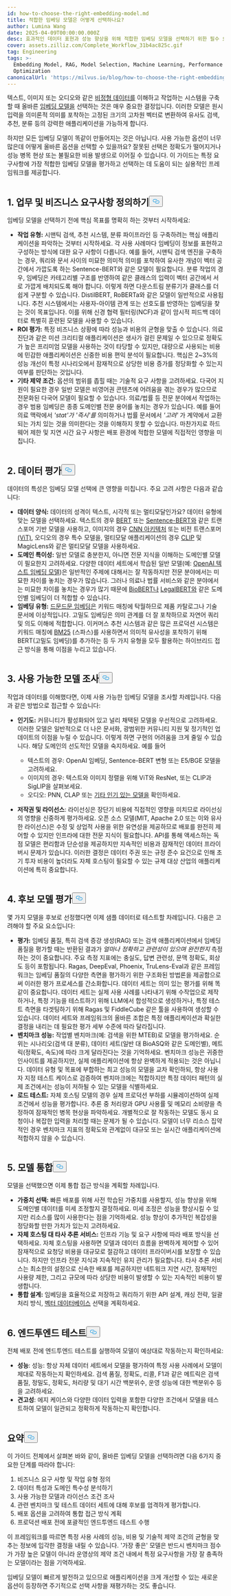 ```yaml
---
id: how-to-choose-the-right-embedding-model.md
title: 적합한 임베딩 모델은 어떻게 선택하나요?
author: Lumina Wang
date: 2025-04-09T00:00:00.000Z
desc: 효과적인 데이터 표현과 성능 향상을 위해 적합한 임베딩 모델을 선택하기 위한 필수 요소와 모범 사례를 살펴보세요.
cover: assets.zilliz.com/Complete_Workflow_31b4ac825c.gif
tag: Engineering
tags: >-
  Embedding Model, RAG, Model Selection, Machine Learning, Performance
  Optimization
canonicalUrl: 'https://milvus.io/blog/how-to-choose-the-right-embedding-model.md'
---
```

<p>텍스트, 이미지 또는 오디오와 같은 <a href="https://zilliz.com/learn/introduction-to-unstructured-data">비정형 데이터를</a> 이해하고 작업하는 시스템을 구축할 때 올바른 <a href="https://zilliz.com/ai-models">임베딩 모델을</a> 선택하는 것은 매우 중요한 결정입니다. 이러한 모델은 원시 입력을 의미론적 의미를 포착하는 고정된 크기의 고차원 벡터로 변환하여 유사도 검색, 추천, 분류 등의 강력한 애플리케이션을 가능하게 합니다.</p>
<p>하지만 모든 임베딩 모델이 똑같이 만들어지는 것은 아닙니다. 사용 가능한 옵션이 너무 많은데 어떻게 올바른 옵션을 선택할 수 있을까요? 잘못된 선택은 정확도가 떨어지거나 성능 병목 현상 또는 불필요한 비용 발생으로 이어질 수 있습니다. 이 가이드는 특정 요구사항에 가장 적합한 임베딩 모델을 평가하고 선택하는 데 도움이 되는 실용적인 프레임워크를 제공합니다.</p>
<p>
  <span class="img-wrapper">
    <img translate="no" src="https://assets.zilliz.com/Complete_Workflow_31b4ac825c.gif" alt="" class="doc-image" id="" />
    <span></span>
  </span>
</p>
<h2 id="1-Define-Your-Task-and-Business-Requirements" class="common-anchor-header">1. 업무 및 비즈니스 요구사항 정의하기<button data-href="#1-Define-Your-Task-and-Business-Requirements" class="anchor-icon" translate="no">
      <svg translate="no"
        aria-hidden="true"
        focusable="false"
        height="20"
        version="1.1"
        viewBox="0 0 16 16"
        width="16"
      >
        <path
          fill="#0092E4"
          fill-rule="evenodd"
          d="M4 9h1v1H4c-1.5 0-3-1.69-3-3.5S2.55 3 4 3h4c1.45 0 3 1.69 3 3.5 0 1.41-.91 2.72-2 3.25V8.59c.58-.45 1-1.27 1-2.09C10 5.22 8.98 4 8 4H4c-.98 0-2 1.22-2 2.5S3 9 4 9zm9-3h-1v1h1c1 0 2 1.22 2 2.5S13.98 12 13 12H9c-.98 0-2-1.22-2-2.5 0-.83.42-1.64 1-2.09V6.25c-1.09.53-2 1.84-2 3.25C6 11.31 7.55 13 9 13h4c1.45 0 3-1.69 3-3.5S14.5 6 13 6z"
        ></path>
      </svg>
    </button></h2><p>임베딩 모델을 선택하기 전에 핵심 목표를 명확히 하는 것부터 시작하세요:</p>
<ul>
<li><strong>작업 유형:</strong> 시맨틱 검색, 추천 시스템, 분류 파이프라인 등 구축하려는 핵심 애플리케이션을 파악하는 것부터 시작하세요. 각 사용 사례마다 임베딩이 정보를 표현하고 구성하는 방식에 대한 요구 사항이 다릅니다. 예를 들어, 시맨틱 검색 엔진을 구축하는 경우, 쿼리와 문서 사이의 미묘한 의미적 의미를 포착하여 유사한 개념이 벡터 공간에서 가깝도록 하는 Sentence-BERT와 같은 모델이 필요합니다. 분류 작업의 경우, 임베딩은 카테고리별 구조를 반영하여 같은 클래스의 입력이 벡터 공간에서 서로 가깝게 배치되도록 해야 합니다. 이렇게 하면 다운스트림 분류기가 클래스를 더 쉽게 구분할 수 있습니다. DistilBERT, RoBERTa와 같은 모델이 일반적으로 사용됩니다. 추천 시스템에서는 사용자-아이템 관계 또는 선호도를 반영하는 임베딩을 찾는 것이 목표입니다. 이를 위해 신경 협력 필터링(NCF)과 같이 암시적 피드백 데이터로 특별히 훈련된 모델을 사용할 수 있습니다.</li>
<li><strong>ROI 평가:</strong> 특정 비즈니스 상황에 따라 성능과 비용의 균형을 맞출 수 있습니다. 의료 진단과 같은 미션 크리티컬 애플리케이션은 생사가 걸린 문제일 수 있으므로 정확도가 높은 프리미엄 모델을 사용하는 것이 타당할 수 있지만, 대량으로 사용되는 비용에 민감한 애플리케이션은 신중한 비용 편익 분석이 필요합니다. 핵심은 2~3%의 성능 개선이 특정 시나리오에서 잠재적으로 상당한 비용 증가를 정당화할 수 있는지 여부를 판단하는 것입니다.</li>
<li><strong>기타 제약 조건:</strong> 옵션의 범위를 좁힐 때는 기술적 요구 사항을 고려하세요. 다국어 지원이 필요한 경우 일반 모델은 비영어권 콘텐츠에 어려움을 겪는 경우가 많으므로 전문화된 다국어 모델이 필요할 수 있습니다. 의료/법률 등 전문 분야에서 작업하는 경우 범용 임베딩은 종종 도메인별 전문 용어를 놓치는 경우가 있습니다. 예를 들어 의료 맥락에서 <em>'stat'가</em> <em>'즉시'를</em> 의미하거나 법률 문서에서 <em>'고려'</em> 가 계약에서 교환되는 가치 있는 것을 의미한다는 것을 이해하지 못할 수 있습니다. 마찬가지로 하드웨어 제한 및 지연 시간 요구 사항은 배포 환경에 적합한 모델에 직접적인 영향을 미칩니다.</li>
</ul>
<p>
  <span class="img-wrapper">
    <img translate="no" src="https://assets.zilliz.com/clarify_task_and_business_requirement_b1bce2ccc0.png" alt="" class="doc-image" id="" />
    <span></span>
  </span>
</p>
<h2 id="2-Evaluate-Your-Data" class="common-anchor-header">2. 데이터 평가<button data-href="#2-Evaluate-Your-Data" class="anchor-icon" translate="no">
      <svg translate="no"
        aria-hidden="true"
        focusable="false"
        height="20"
        version="1.1"
        viewBox="0 0 16 16"
        width="16"
      >
        <path
          fill="#0092E4"
          fill-rule="evenodd"
          d="M4 9h1v1H4c-1.5 0-3-1.69-3-3.5S2.55 3 4 3h4c1.45 0 3 1.69 3 3.5 0 1.41-.91 2.72-2 3.25V8.59c.58-.45 1-1.27 1-2.09C10 5.22 8.98 4 8 4H4c-.98 0-2 1.22-2 2.5S3 9 4 9zm9-3h-1v1h1c1 0 2 1.22 2 2.5S13.98 12 13 12H9c-.98 0-2-1.22-2-2.5 0-.83.42-1.64 1-2.09V6.25c-1.09.53-2 1.84-2 3.25C6 11.31 7.55 13 9 13h4c1.45 0 3-1.69 3-3.5S14.5 6 13 6z"
        ></path>
      </svg>
    </button></h2><p>데이터의 특성은 임베딩 모델 선택에 큰 영향을 미칩니다. 주요 고려 사항은 다음과 같습니다:</p>
<ul>
<li><strong>데이터 양식:</strong> 데이터의 성격이 텍스트, 시각적 또는 멀티모달인가요? 데이터 유형에 맞는 모델을 선택하세요. 텍스트의 경우 <a href="https://zilliz.com/learn/what-is-bert">BERT</a> 또는 <a href="https://zilliz.com/learn/Sentence-Transformers-for-Long-Form-Text">Sentence-BERT와</a> 같은 트랜스포머 기반 모델을 사용하고, 이미지의 경우 <a href="https://zilliz.com/glossary/convolutional-neural-network">CNN 아키텍처</a> 또는 비전 트랜스포머<a href="https://zilliz.com/learn/understanding-vision-transformers-vit">(ViT)</a>, 오디오의 경우 특수 모델을, 멀티모달 애플리케이션의 경우 <a href="https://zilliz.com/learn/exploring-openai-clip-the-future-of-multimodal-ai-learning">CLIP</a> 및 MagicLens와 같은 멀티모달 모델을 사용하세요.</li>
<li><strong>도메인 특이성:</strong> 일반 모델로 충분한지, 아니면 전문 지식을 이해하는 도메인별 모델이 필요한지 고려하세요. 다양한 데이터 세트에서 학습된 일반 모델(예: <a href="https://zilliz.com/ai-models/text-embedding-3-large">OpenAI 텍스트 임베딩 모델</a>)은 일반적인 주제에 대해서는 잘 작동하지만 전문 분야에서는 미묘한 차이를 놓치는 경우가 많습니다. 그러나 의료나 법률 서비스와 같은 분야에서는 미묘한 차이를 놓치는 경우가 많기 때문에 <a href="https://arxiv.org/abs/1901.08746">BioBERT나</a> <a href="https://arxiv.org/abs/2010.02559">LegalBERT와</a> 같은 도메인별 임베딩이 더 적합할 수 있습니다.</li>
<li><strong>임베딩 유형:</strong> <a href="https://zilliz.com/learn/sparse-and-dense-embeddings">드문드문 임베딩은</a> 키워드 매칭에 탁월하므로 제품 카탈로그나 기술 문서에 이상적입니다. 고밀도 임베딩은 의미 관계를 더 잘 포착하므로 자연어 쿼리 및 의도 이해에 적합합니다. 이커머스 추천 시스템과 같은 많은 프로덕션 시스템은 키워드 매칭에 <a href="https://zilliz.com/learn/mastering-bm25-a-deep-dive-into-the-algorithm-and-application-in-milvus">BM25</a> (스파스)를 사용하면서 의미적 유사성을 포착하기 위해 BERT(고밀도 임베딩)를 추가하는 등 두 가지 유형을 모두 활용하는 하이브리드 접근 방식을 통해 이점을 누리고 있습니다.</li>
</ul>
<p>
  <span class="img-wrapper">
    <img translate="no" src="https://assets.zilliz.com/evaluate_your_data_6caeeb813e.png" alt="" class="doc-image" id="" />
    <span></span>
  </span>
</p>
<h2 id="3-Research-Available-Models" class="common-anchor-header">3. 사용 가능한 모델 조사<button data-href="#3-Research-Available-Models" class="anchor-icon" translate="no">
      <svg translate="no"
        aria-hidden="true"
        focusable="false"
        height="20"
        version="1.1"
        viewBox="0 0 16 16"
        width="16"
      >
        <path
          fill="#0092E4"
          fill-rule="evenodd"
          d="M4 9h1v1H4c-1.5 0-3-1.69-3-3.5S2.55 3 4 3h4c1.45 0 3 1.69 3 3.5 0 1.41-.91 2.72-2 3.25V8.59c.58-.45 1-1.27 1-2.09C10 5.22 8.98 4 8 4H4c-.98 0-2 1.22-2 2.5S3 9 4 9zm9-3h-1v1h1c1 0 2 1.22 2 2.5S13.98 12 13 12H9c-.98 0-2-1.22-2-2.5 0-.83.42-1.64 1-2.09V6.25c-1.09.53-2 1.84-2 3.25C6 11.31 7.55 13 9 13h4c1.45 0 3-1.69 3-3.5S14.5 6 13 6z"
        ></path>
      </svg>
    </button></h2><p>작업과 데이터를 이해했다면, 이제 사용 가능한 임베딩 모델을 조사할 차례입니다. 다음과 같은 방법으로 접근할 수 있습니다:</p>
<ul>
<li><p><strong>인기도:</strong> 커뮤니티가 활성화되어 있고 널리 채택된 모델을 우선적으로 고려하세요. 이러한 모델은 일반적으로 더 나은 문서화, 광범위한 커뮤니티 지원 및 정기적인 업데이트의 이점을 누릴 수 있습니다. 이렇게 하면 구현의 어려움을 크게 줄일 수 있습니다. 해당 도메인의 선도적인 모델을 숙지하세요. 예를 들어</p>
<ul>
<li>텍스트의 경우: OpenAI 임베딩, Sentence-BERT 변형 또는 E5/BGE 모델을 고려하세요.</li>
<li>이미지의 경우: 텍스트와 이미지 정렬을 위해 ViT와 ResNet, 또는 CLIP과 SigLIP을 살펴보세요.</li>
<li>오디오: PNN, CLAP 또는 <a href="https://zilliz.com/learn/top-10-most-used-embedding-models-for-audio-data">기타 인기 있는 모델을</a> 확인하세요.</li>
</ul></li>
<li><p><strong>저작권 및 라이선스</strong>: 라이선싱은 장단기 비용에 직접적인 영향을 미치므로 라이선싱의 영향을 신중하게 평가하세요. 오픈 소스 모델(MIT, Apache 2.0 또는 이와 유사한 라이선스)은 수정 및 상업적 사용을 위한 유연성을 제공하므로 배포를 완전히 제어할 수 있지만 인프라에 대한 전문 지식이 필요합니다. API를 통해 액세스하는 독점 모델은 편리함과 단순성을 제공하지만 지속적인 비용과 잠재적인 데이터 프라이버시 문제가 있습니다. 이러한 결정은 데이터 주권 또는 규정 준수 요건으로 인해 초기 투자 비용이 높더라도 자체 호스팅이 필요할 수 있는 규제 대상 산업의 애플리케이션에 특히 중요합니다.</p></li>
</ul>
<p>
  <span class="img-wrapper">
    <img translate="no" src="https://assets.zilliz.com/model_research2_b0df75cb55.png" alt="" class="doc-image" id="" />
    <span></span>
  </span>
</p>
<h2 id="4-Evaluate-Candidate-Models" class="common-anchor-header">4. 후보 모델 평가<button data-href="#4-Evaluate-Candidate-Models" class="anchor-icon" translate="no">
      <svg translate="no"
        aria-hidden="true"
        focusable="false"
        height="20"
        version="1.1"
        viewBox="0 0 16 16"
        width="16"
      >
        <path
          fill="#0092E4"
          fill-rule="evenodd"
          d="M4 9h1v1H4c-1.5 0-3-1.69-3-3.5S2.55 3 4 3h4c1.45 0 3 1.69 3 3.5 0 1.41-.91 2.72-2 3.25V8.59c.58-.45 1-1.27 1-2.09C10 5.22 8.98 4 8 4H4c-.98 0-2 1.22-2 2.5S3 9 4 9zm9-3h-1v1h1c1 0 2 1.22 2 2.5S13.98 12 13 12H9c-.98 0-2-1.22-2-2.5 0-.83.42-1.64 1-2.09V6.25c-1.09.53-2 1.84-2 3.25C6 11.31 7.55 13 9 13h4c1.45 0 3-1.69 3-3.5S14.5 6 13 6z"
        ></path>
      </svg>
    </button></h2><p>몇 가지 모델을 후보로 선정했다면 이제 샘플 데이터로 테스트할 차례입니다. 다음은 고려해야 할 주요 요소입니다:</p>
<ul>
<li><strong>평가:</strong> 임베딩 품질, 특히 검색 증강 생성(RAG) 또는 검색 애플리케이션에서 임베딩 품질을 평가할 때는 반환된 결과가 <em>얼마나 정확하고 관련성이 있으며 완전한지</em> 측정하는 것이 중요합니다. 주요 측정 지표에는 충실도, 답변 관련성, 문맥 정확도, 회상도 등이 포함됩니다. Ragas, DeepEval, Phoenix, TruLens-Eval과 같은 프레임워크는 임베딩 품질의 다양한 측면을 평가하기 위한 구조화된 방법론을 제공함으로써 이러한 평가 프로세스를 간소화합니다. 데이터 세트는 의미 있는 평가를 위해 똑같이 중요합니다. 데이터 세트는 실제 사용 사례를 나타내기 위해 수작업으로 제작하거나, 특정 기능을 테스트하기 위해 LLM에서 합성적으로 생성하거나, 특정 테스트 측면을 타겟팅하기 위해 Ragas 및 FiddleCube 같은 툴을 사용하여 생성할 수 있습니다. 데이터 세트와 프레임워크의 올바른 조합은 특정 애플리케이션과 확실한 결정을 내리는 데 필요한 평가 세부 수준에 따라 달라집니다.</li>
<li><strong>벤치마크 성능:</strong> 작업별 벤치마크(예: 검색을 위한 MTEB)로 모델을 평가하세요. 순위는 시나리오(검색 대 분류), 데이터 세트(일반 대 BioASQ와 같은 도메인별), 메트릭(정확도, 속도)에 따라 크게 달라진다는 것을 기억하세요. 벤치마크 성능은 귀중한 인사이트를 제공하지만, 실제 애플리케이션에 항상 완벽하게 적용되는 것은 아닙니다. 데이터 유형 및 목표에 부합하는 최고 성능의 모델을 교차 확인하되, 항상 사용자 지정 테스트 케이스로 검증하여 벤치마크에는 적합하지만 특정 데이터 패턴의 실제 조건에서는 성능이 저하될 수 있는 모델을 식별하세요.</li>
<li><strong>로드 테스트:</strong> 자체 호스팅 모델의 경우 실제 프로덕션 부하를 시뮬레이션하여 실제 조건에서 성능을 평가합니다. 추론 중 처리량과 GPU 사용률 및 메모리 소비량을 측정하여 잠재적인 병목 현상을 파악하세요. 개별적으로 잘 작동하는 모델도 동시 요청이나 복잡한 입력을 처리할 때는 문제가 될 수 있습니다. 모델이 너무 리소스 집약적인 경우 벤치마크 지표의 정확도와 관계없이 대규모 또는 실시간 애플리케이션에 적합하지 않을 수 있습니다.</li>
</ul>
<p>
  <span class="img-wrapper">
    <img translate="no" src="https://assets.zilliz.com/evaluate_candidate_models_3a7edd9cd7.png" alt="" class="doc-image" id="" />
    <span></span>
  </span>
</p>
<h2 id="5-Model-Integration" class="common-anchor-header">5. 모델 통합<button data-href="#5-Model-Integration" class="anchor-icon" translate="no">
      <svg translate="no"
        aria-hidden="true"
        focusable="false"
        height="20"
        version="1.1"
        viewBox="0 0 16 16"
        width="16"
      >
        <path
          fill="#0092E4"
          fill-rule="evenodd"
          d="M4 9h1v1H4c-1.5 0-3-1.69-3-3.5S2.55 3 4 3h4c1.45 0 3 1.69 3 3.5 0 1.41-.91 2.72-2 3.25V8.59c.58-.45 1-1.27 1-2.09C10 5.22 8.98 4 8 4H4c-.98 0-2 1.22-2 2.5S3 9 4 9zm9-3h-1v1h1c1 0 2 1.22 2 2.5S13.98 12 13 12H9c-.98 0-2-1.22-2-2.5 0-.83.42-1.64 1-2.09V6.25c-1.09.53-2 1.84-2 3.25C6 11.31 7.55 13 9 13h4c1.45 0 3-1.69 3-3.5S14.5 6 13 6z"
        ></path>
      </svg>
    </button></h2><p>모델을 선택했으면 이제 통합 접근 방식을 계획할 차례입니다.</p>
<ul>
<li><strong>가중치 선택:</strong> 빠른 배포를 위해 사전 학습된 가중치를 사용할지, 성능 향상을 위해 도메인별 데이터를 미세 조정할지 결정하세요. 미세 조정은 성능을 향상시킬 수 있지만 리소스를 많이 사용한다는 점을 기억하세요. 성능 향상이 추가적인 복잡성을 정당화할 만한 가치가 있는지 고려하세요.</li>
<li><strong>자체 호스팅 대 타사 추론 서비스:</strong> 인프라 기능 및 요구 사항에 따라 배포 방식을 선택하세요. 자체 호스팅을 사용하면 모델과 데이터 흐름을 완벽하게 제어할 수 있어 잠재적으로 요청당 비용을 대규모로 절감하고 데이터 프라이버시를 보장할 수 있습니다. 하지만 인프라 전문 지식과 지속적인 유지 관리가 필요합니다. 타사 추론 서비스는 최소한의 설정으로 신속한 배포를 제공하지만 네트워크 지연 시간, 잠재적인 사용량 제한, 그리고 규모에 따라 상당한 비용이 발생할 수 있는 지속적인 비용이 발생합니다.</li>
<li><strong>통합 설계:</strong> 임베딩을 효율적으로 저장하고 쿼리하기 위한 API 설계, 캐싱 전략, 일괄 처리 방식, <a href="https://milvus.io/blog/what-is-a-vector-database.md">벡터 데이터베이스</a> 선택을 계획하세요.</li>
</ul>
<p>
  <span class="img-wrapper">
    <img translate="no" src="https://assets.zilliz.com/model_integration_8c8f0410c7.png" alt="" class="doc-image" id="" />
    <span></span>
  </span>
</p>
<h2 id="6-End-to-End-Testing" class="common-anchor-header">6. 엔드투엔드 테스트<button data-href="#6-End-to-End-Testing" class="anchor-icon" translate="no">
      <svg translate="no"
        aria-hidden="true"
        focusable="false"
        height="20"
        version="1.1"
        viewBox="0 0 16 16"
        width="16"
      >
        <path
          fill="#0092E4"
          fill-rule="evenodd"
          d="M4 9h1v1H4c-1.5 0-3-1.69-3-3.5S2.55 3 4 3h4c1.45 0 3 1.69 3 3.5 0 1.41-.91 2.72-2 3.25V8.59c.58-.45 1-1.27 1-2.09C10 5.22 8.98 4 8 4H4c-.98 0-2 1.22-2 2.5S3 9 4 9zm9-3h-1v1h1c1 0 2 1.22 2 2.5S13.98 12 13 12H9c-.98 0-2-1.22-2-2.5 0-.83.42-1.64 1-2.09V6.25c-1.09.53-2 1.84-2 3.25C6 11.31 7.55 13 9 13h4c1.45 0 3-1.69 3-3.5S14.5 6 13 6z"
        ></path>
      </svg>
    </button></h2><p>전체 배포 전에 엔드투엔드 테스트를 실행하여 모델이 예상대로 작동하는지 확인하세요:</p>
<ul>
<li><strong>성능</strong>: 성능: 항상 자체 데이터 세트에서 모델을 평가하여 특정 사용 사례에서 모델이 제대로 작동하는지 확인하세요. 검색 품질, 정확도, 리콜, F1과 같은 메트릭은 검색 품질, 정밀도, 정확도, 처리량 및 대기 시간 백분위수, 운영 성능에 대한 백분위수 등을 고려하세요.</li>
<li><strong>견고성</strong>: 에지 케이스와 다양한 데이터 입력을 포함한 다양한 조건에서 모델을 테스트하여 모델이 일관되고 정확하게 작동하는지 확인합니다.</li>
</ul>
<p>
  <span class="img-wrapper">
    <img translate="no" src="https://assets.zilliz.com/end_to_end_testing_7ae244a73b.png" alt="" class="doc-image" id="" />
    <span></span>
  </span>
</p>
<h2 id="Summary" class="common-anchor-header">요약<button data-href="#Summary" class="anchor-icon" translate="no">
      <svg translate="no"
        aria-hidden="true"
        focusable="false"
        height="20"
        version="1.1"
        viewBox="0 0 16 16"
        width="16"
      >
        <path
          fill="#0092E4"
          fill-rule="evenodd"
          d="M4 9h1v1H4c-1.5 0-3-1.69-3-3.5S2.55 3 4 3h4c1.45 0 3 1.69 3 3.5 0 1.41-.91 2.72-2 3.25V8.59c.58-.45 1-1.27 1-2.09C10 5.22 8.98 4 8 4H4c-.98 0-2 1.22-2 2.5S3 9 4 9zm9-3h-1v1h1c1 0 2 1.22 2 2.5S13.98 12 13 12H9c-.98 0-2-1.22-2-2.5 0-.83.42-1.64 1-2.09V6.25c-1.09.53-2 1.84-2 3.25C6 11.31 7.55 13 9 13h4c1.45 0 3-1.69 3-3.5S14.5 6 13 6z"
        ></path>
      </svg>
    </button></h2><p>이 가이드 전체에서 살펴본 바와 같이, 올바른 임베딩 모델을 선택하려면 다음 6가지 중요한 단계를 따라야 합니다:</p>
<ol>
<li>비즈니스 요구 사항 및 작업 유형 정의</li>
<li>데이터 특성과 도메인 특수성 분석하기</li>
<li>사용 가능한 모델과 라이선스 조건 조사</li>
<li>관련 벤치마크 및 테스트 데이터 세트에 대해 후보를 엄격하게 평가합니다.</li>
<li>배포 옵션을 고려하여 통합 접근 방식 계획</li>
<li>프로덕션 배포 전에 포괄적인 엔드투엔드 테스트 수행</li>
</ol>
<p>이 프레임워크를 따르면 특정 사용 사례의 성능, 비용 및 기술적 제약 조건의 균형을 맞추는 정보에 입각한 결정을 내릴 수 있습니다. '가장 좋은' 모델은 반드시 벤치마크 점수가 가장 높은 모델이 아니라 운영상의 제약 조건 내에서 특정 요구사항을 가장 잘 충족하는 모델이라는 점을 기억하세요.</p>
<p>임베딩 모델이 빠르게 발전하고 있으므로 애플리케이션을 크게 개선할 수 있는 새로운 옵션이 등장하면 주기적으로 선택 사항을 재평가하는 것도 좋습니다.</p>
